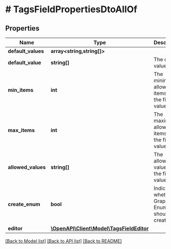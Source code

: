 # # TagsFieldPropertiesDtoAllOf

## Properties

Name | Type | Description | Notes
------------ | ------------- | ------------- | -------------
**default_values** | **array<string,string[]>** |  | [optional]
**default_value** | **string[]** | The default value. | [optional]
**min_items** | **int** | The minimum allowed items for the field value. | [optional]
**max_items** | **int** | The maximum allowed items for the field value. | [optional]
**allowed_values** | **string[]** | The allowed values for the field value. | [optional]
**create_enum** | **bool** | Indicates whether GraphQL Enum should be created. | [optional]
**editor** | [**\OpenAPI\Client\Model\TagsFieldEditor**](TagsFieldEditor.md) |  | [optional]

[[Back to Model list]](../../README.md#models) [[Back to API list]](../../README.md#endpoints) [[Back to README]](../../README.md)

